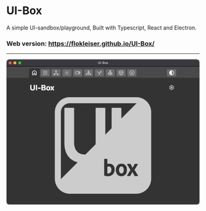 # UI-Box

A simple UI-sandbox/playground,
Built with Typescript, React and Electron.


### Web version: https://flokleiser.github.io/UI-Box/

___

<!-- ![preview](/src/media/uibox-dark.png) -->
![preview](/src/media/icon2.png)

